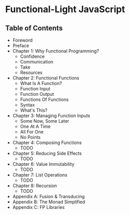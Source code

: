 # Functional-Light JavaScript

## Table of Contents

* Foreword
* Preface
* Chapter 1: Why Functional Programming?
	* Confidence
	* Communication
	* Take
	* Resources
* Chapter 2: Functional Functions
	* What Is A Function?
	* Function Input
	* Function Output
	* Functions Of Functions
	* Syntax
	* What's This?
* Chapter 3: Managing Function Inputs
	* Some Now, Some Later
	* One At A Time
	* All For One
	* No Points
* Chapter 4: Composing Functions
	* TODO
* Chapter 5: Reducing Side Effects
	* TODO
* Chapter 6: Value Immutability
	* TODO
* Chapter 7: List Operations
	* TODO
* Chapter 8: Recursion
	* TODO
* Appendix A: Fusion & Transducing
* Appendix B: The Monad Simplified
* Appendix C: FP Libraries
